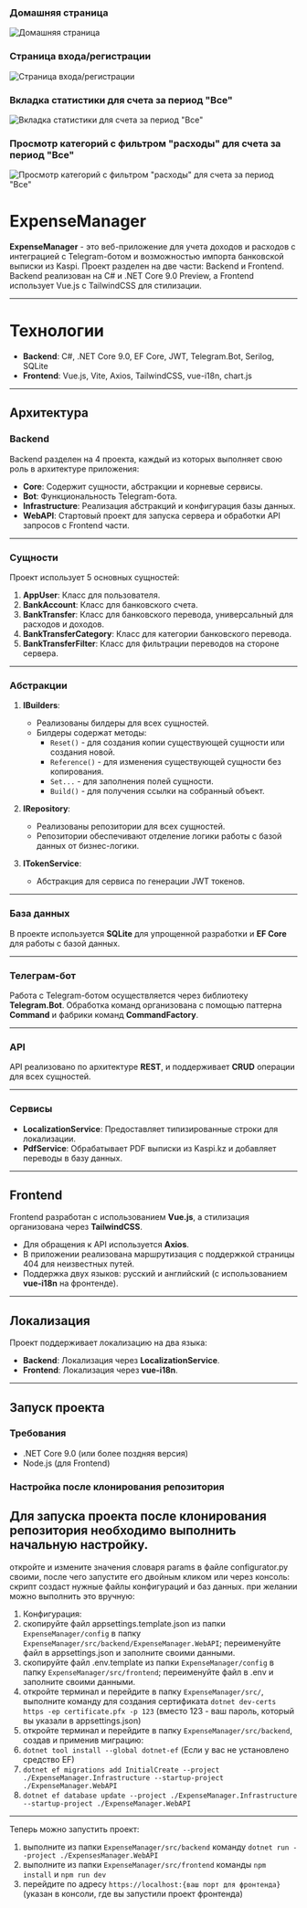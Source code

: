 ### Домашняя страница
![Домашняя страница](screenshots/home.jpeg)

### Страница входа/регистрации
![Страница входа/регистрации](screenshots/auth.jpeg)

### Вкладка статистики для счета за период "Все"
![Вкладка статистики для счета за период "Все"](screenshots/dashboard-all-graph.jpeg)

### Просмотр категорий с фильтром "расходы" для счета за период "Все"
![Просмотр категорий с фильтром "расходы" для счета за период "Все"](screenshots/transfers-all-categories.jpeg)

# ExpenseManager

**ExpenseManager** - это веб-приложение для учета доходов и расходов с интеграцией с Telegram-ботом и возможностью импорта банковской выписки из Kaspi. Проект разделен на две части: Backend и Frontend. Backend реализован на C# и .NET Core 9.0 Preview, а Frontend использует Vue.js с TailwindCSS для стилизации.

---

# Технологии
- **Backend**: C#, .NET Core 9.0, EF Core, JWT, Telegram.Bot, Serilog, SQLite
- **Frontend**: Vue.js, Vite, Axios, TailwindCSS, vue-i18n, chart.js

---

## Архитектура

### Backend

Backend разделен на 4 проекта, каждый из которых выполняет свою роль в архитектуре приложения:

- **Core**: Содержит сущности, абстракции и корневые сервисы.
- **Bot**: Функциональность Telegram-бота.
- **Infrastructure**: Реализация абстракций и конфигурация базы данных.
- **WebAPI**: Стартовый проект для запуска сервера и обработки API запросов с Frontend части.

---

### Сущности

Проект использует 5 основных сущностей:

1. **AppUser**: Класс для пользователя.
2. **BankAccount**: Класс для банковского счета.
3. **BankTransfer**: Класс для банковского перевода, универсальный для расходов и доходов.
4. **BankTransferCategory**: Класс для категории банковского перевода.
5. **BankTransferFilter**: Класс для фильтрации переводов на стороне сервера.

---

### Абстракции

1. **IBuilders**:
   - Реализованы билдеры для всех сущностей.
   - Билдеры содержат методы:
     - `Reset()` - для создания копии существующей сущности или создания новой.
     - `Reference()` - для изменения существующей сущности без копирования.
     - `Set...` - для заполнения полей сущности.
     - `Build()` - для получения ссылки на собранный объект.

2. **IRepository**:
   - Реализованы репозитории для всех сущностей.
   - Репозитории обеспечивают отделение логики работы с базой данных от бизнес-логики.

3. **ITokenService**:
   - Абстракция для сервиса по генерации JWT токенов.

---

### База данных

В проекте используется **SQLite** для упрощенной разработки и **EF Core** для работы с базой данных.

---

### Телеграм-бот

Работа с Telegram-ботом осуществляется через библиотеку **Telegram.Bot**. Обработка команд организована с помощью паттерна **Command** и фабрики команд **CommandFactory**.

---

### API

API реализовано по архитектуре **REST**, и поддерживает **CRUD** операции для всех сущностей.

---

### Сервисы

- **LocalizationService**: Предоставляет типизированные строки для локализации.
- **PdfService**: Обрабатывает PDF выписки из Kaspi.kz и добавляет переводы в базу данных.

---

## Frontend

Frontend разработан с использованием **Vue.js**, а стилизация организована через **TailwindCSS**.

- Для обращения к API используется **Axios**.
- В приложении реализована маршрутизация с поддержкой страницы 404 для неизвестных путей.
- Поддержка двух языков: русский и английский (с использованием **vue-i18n** на фронтенде).

---

## Локализация

Проект поддерживает локализацию на два языка:
- **Backend**: Локализация через **LocalizationService**.
- **Frontend**: Локализация через **vue-i18n**.

---

## Запуск проекта

### Требования

- .NET Core 9.0 (или более поздняя версия)
- Node.js (для Frontend)

### Настройка после клонирования репозитория
Для запуска проекта после клонирования репозитория необходимо выполнить начальную настройку.
---
откройте и измените значения словаря params в файле configurator.py своими, после чего запустите его двойным кликом или через консоль: скрипт создаст нужные файлы конфигураций и баз данных. при желании можно выполнить это вручную: 
1. Конфигурация:
  1. скопируйте файл appsettings.template.json из папки `ExpenseManager/config` в папку `ExpenseManager/src/backend/ExpenseManager.WebAPI`; переименуйте файл в appsettings.json и заполните своими данными.
  2. скопируйте файл .env.template из папки `ExpenseManager/config` в папку `ExpenseManager/src/frontend`; переименуйте файл в .env и заполните своими данными.
2.  откройте терминал и перейдите в папку `ExpenseManager/src/`, выполните команду для создания сертификата `dotnet dev-certs https -ep certificate.pfx -p 123` (вместо 123 - ваш пароль, который вы указали в appsettings.json)
3.  откройте терминал и перейдите в папку `ExpenseManager/src/backend`, создав и применив миграцию:
  1. `dotnet tool install --global dotnet-ef` (Если у вас не установлено средство EF)
  2. `dotnet ef migrations add InitialCreate --project ./ExpenseManager.Infrastructure --startup-project ./ExpenseManager.WebAPI`
  3. `dotnet ef database update --project ./ExpenseManager.Infrastructure --startup-project ./ExpenseManager.WebAPI`
---
Теперь можно запустить проект:
1. выполните из папки `ExpenseManager/src/backend` команду `dotnet run --project ./ExpensesManager.WebAPI`
2. выполните из папки `ExpenseManager/src/frontend` команды `npm install` и `npm run dev`
3. перейдите по адресу `https://localhost:{ваш порт для фронтенда}` (указан в консоли, где вы запустили проект фронтенда)
